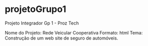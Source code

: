 # projetoGrupo1
Projeto Integrador Gp 1 - Proz Tech

Nome do Projeto: Rede Veicular Cooperativa
Formato: html
Tema: Construção de um web site de seguro de automóveis.
